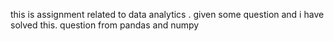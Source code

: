 this is assignment related to data analytics .
given some question and i have solved this.
question from pandas and numpy
